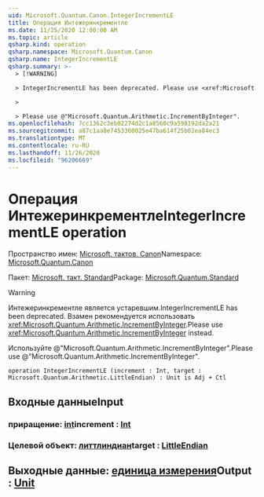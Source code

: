 ```yaml
---
uid: Microsoft.Quantum.Canon.IntegerIncrementLE
title: Операция Интежеринкрементле
ms.date: 11/25/2020 12:00:00 AM
ms.topic: article
qsharp.kind: operation
qsharp.namespace: Microsoft.Quantum.Canon
qsharp.name: IntegerIncrementLE
qsharp.summary: >-
  > [!WARNING]

  > IntegerIncrementLE has been deprecated. Please use <xref:Microsoft.Quantum.Arithmetic.IncrementByInteger> instead.

  >

  > Please use @"Microsoft.Quantum.Arithmetic.IncrementByInteger".
ms.openlocfilehash: 7cc1362c3eb02274d2c1a8560c9a598192da2a21
ms.sourcegitcommit: a87c1aa8e7453360025e47ba614f25b02ea84ec3
ms.translationtype: MT
ms.contentlocale: ru-RU
ms.lasthandoff: 11/26/2020
ms.locfileid: "96206669"
---
```

# <a name="integerincrementle-operation"></a><span data-ttu-id="3eb18-102">Операция Интежеринкрементле</span><span class="sxs-lookup"><span data-stu-id="3eb18-102">IntegerIncrementLE operation</span></span>

<span data-ttu-id="3eb18-103">Пространство имен: [Microsoft. тактов. Canon](xref:Microsoft.Quantum.Canon)</span><span class="sxs-lookup"><span data-stu-id="3eb18-103">Namespace: [Microsoft.Quantum.Canon](xref:Microsoft.Quantum.Canon)</span></span>

<span data-ttu-id="3eb18-104">Пакет: [Microsoft. такт. Standard](https://nuget.org/packages/Microsoft.Quantum.Standard)</span><span class="sxs-lookup"><span data-stu-id="3eb18-104">Package: [Microsoft.Quantum.Standard](https://nuget.org/packages/Microsoft.Quantum.Standard)</span></span>


> [!WARNING]
> <span data-ttu-id="3eb18-105">Интежеринкрементле является устаревшим.</span><span class="sxs-lookup"><span data-stu-id="3eb18-105">IntegerIncrementLE has been deprecated.</span></span> <span data-ttu-id="3eb18-106">Взамен рекомендуется использовать <xref:Microsoft.Quantum.Arithmetic.IncrementByInteger>.</span><span class="sxs-lookup"><span data-stu-id="3eb18-106">Please use <xref:Microsoft.Quantum.Arithmetic.IncrementByInteger> instead.</span></span>
>
> <span data-ttu-id="3eb18-107">Используйте @"Microsoft.Quantum.Arithmetic.IncrementByInteger".</span><span class="sxs-lookup"><span data-stu-id="3eb18-107">Please use @"Microsoft.Quantum.Arithmetic.IncrementByInteger".</span></span>



```qsharp
operation IntegerIncrementLE (increment : Int, target : Microsoft.Quantum.Arithmetic.LittleEndian) : Unit is Adj + Ctl
```


## <a name="input"></a><span data-ttu-id="3eb18-108">Входные данные</span><span class="sxs-lookup"><span data-stu-id="3eb18-108">Input</span></span>

### <a name="increment--int"></a><span data-ttu-id="3eb18-109">приращение: [int](xref:microsoft.quantum.lang-ref.int)</span><span class="sxs-lookup"><span data-stu-id="3eb18-109">increment : [Int](xref:microsoft.quantum.lang-ref.int)</span></span>




### <a name="target--littleendian"></a><span data-ttu-id="3eb18-110">Целевой объект: [литтлиндиан](xref:Microsoft.Quantum.Arithmetic.LittleEndian)</span><span class="sxs-lookup"><span data-stu-id="3eb18-110">target : [LittleEndian](xref:Microsoft.Quantum.Arithmetic.LittleEndian)</span></span>





## <a name="output--unit"></a><span data-ttu-id="3eb18-111">Выходные данные: [единица измерения](xref:microsoft.quantum.lang-ref.unit)</span><span class="sxs-lookup"><span data-stu-id="3eb18-111">Output : [Unit](xref:microsoft.quantum.lang-ref.unit)</span></span>

